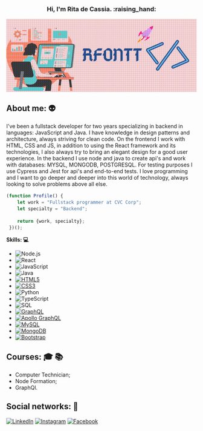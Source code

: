 <h3 align="center"> Hi, I'm Rita de Cassia. :raising_hand: </h3>

<img align="center" src="./logo-profile.gif" alt="img-profile"/>

## About me: :alien:
 
I've been a fullstack developer for two years specializing in backend in languages: JavaScript and Java. I have knowledge in design patterns and architecture, always striving for clean code. On the frontend I work with HTML, CSS and JS, in addition to using the React framework and its technologies, I also always try to bring an elegant design for a good user experience. In the backend I use node and java to create api's and work with databases: MYSQL, MONGODB, POSTGRESQL. For testing purposes I use Cypress and Jest for api's and end-to-end tests. I love programming and I want to go deeper and deeper into this world of technology, always looking to solve problems above all else.


```javascript
(function Profile() {
    let work = "Fullstack programmer at CVC Corp";
    let specialty = "Backend";
    
    return {work, specialty};
 })();
```

**Skills: :computer:**

 - ![Node.js](https://img.shields.io/badge/-Node.js-222222?style=flat&logo=node.js&logoColor=339933)
 - ![React](https://img.shields.io/badge/-React-222222?style=flat&logo=React&logoColor=61DAFB)
 - ![JavaScript](https://img.shields.io/badge/-JavaScript-000000?style=flat&logo=javascript)
 - ![Java](https://img.shields.io/badge/-Java-DC143C?style=flat-square&logo=java&link=https://github.com/Rfontt)
 - [![HTML5](https://img.shields.io/badge/-HTML5-E34F26?style=flat-square&logo=html5&logoColor=white&link=https://github.com/Rfontt/)](https://github.com/LuizCarlosAbbott/)
 - [![CSS3](https://img.shields.io/badge/-CSS3-1572B6?style=flat-square&logo=css3&link=https://github.com/Rfontt/)](https://github.com/Rfontt/)
 - ![Python](https://img.shields.io/badge/-Python-000000?style=flat&logo=python)
 - ![TypeScript](https://img.shields.io/badge/-TypeScript-000000?style=flat&logo=typescript)
 - ![SQL](https://img.shields.io/badge/-SQL-000000?style=flat&logo=postgresql)
 - [![GraphQL](https://img.shields.io/badge/-GraphQL-E10098?style=flat-square&logo=graphql&link=https://github.com/Rfontt/)](https://github.com/Rfontt/)
 - [![Apollo GraphQL](https://img.shields.io/badge/-Apollo%20GraphQL-311C87?style=flat-square&logo=apollo-graphql&link=https://github.com/Rfontt/)](https://github.com/Rfontt/)
 - [![MySQL](https://img.shields.io/badge/-MySQL-black?style=flat-square&logo=mysql&link=https://github.com/Rfontt/)](https://github.com/Rfontt/)
 - [![MongoDB](https://img.shields.io/badge/-MongoDB-black?style=flat-square&logo=mongodb&link=https://github.com/Rfontt/)](https://github.com/Rfontt/)
 - [![Bootstrap](https://img.shields.io/badge/-Bootstrap-563D7C?style=flat-square&logo=bootstrap&link=https://github.com/Rfontt/)](https://github.com/LuizCarlosAbbott/)
 
## Courses: :mortar_board: :books:

- Computer Technician;
- Node Formation;
- GraphQl.

## Social networks: :busts_in_silhouette:

<a href="https://www.linkedin.com/in/rita-de-cassia-fontenele-oliveira-5333751a3/" target="_blank"><img src="https://img.shields.io/badge/LinkedIn-%230077B5.svg?&style=flat-square&logo=linkedin&logoColor=white" alt="LinkedIn"></a>
<a href="https://www.instagram.com/rfontt/" target="_blank"><img src="https://img.shields.io/badge/Instagram-%23E4405F.svg?&style=flat-square&logo=instagram&logoColor=white" alt="Instagram"></a>
<a href="https://m.facebook.com/ritadecassia.oliveira.3133719?ref=bookmarks" target="_blank"><img src="https://img.shields.io/badge/Facebook-%231877F2.svg?&style=flat-square&logo=facebook&logoColor=white" alt="Facebook"></a>
